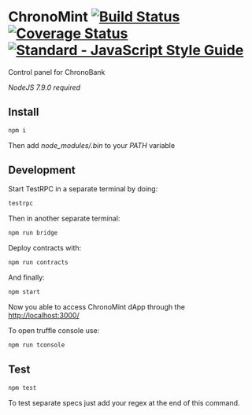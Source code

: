 # ChronoMint [![Build Status](https://travis-ci.org/ChronoBank/ChronoMint.svg?branch=master)](https://travis-ci.org/ChronoBank/ChronoMint) [![Coverage Status](https://coveralls.io/repos/github/ChronoBank/ChronoMint/badge.svg)](https://coveralls.io/github/ChronoBank/ChronoMint) [![Standard - JavaScript Style Guide](https://img.shields.io/badge/code_style-standard-brightgreen.svg)](https://standardjs.com)
Control panel for ChronoBank

*NodeJS 7.9.0 required*

## Install
```bash
npm i
```
Then add *node_modules/.bin* to your *PATH* variable

## Development
Start TestRPC in a separate terminal by doing:
```bash
testrpc
```

Then in another separate terminal:
```bash
npm run bridge
```

Deploy contracts with:
```bash
npm run contracts
```

And finally:
```bash
npm start
```

Now you able to access ChronoMint dApp through the [http://localhost:3000/](http://localhost:3000/)

To open truffle console use:
```bash
npm run tconsole
```

## Test
```bash
npm test
```
To test separate specs just add your regex at the end of this command.